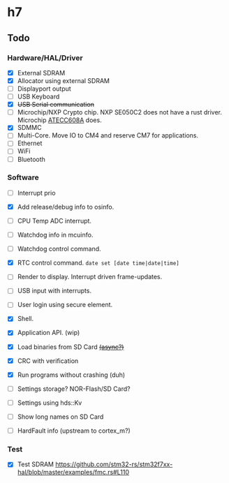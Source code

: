 # h7

## Todo

### Hardware/HAL/Driver

* [x] External SDRAM
* [x] Allocator using external SDRAM
* [ ] Displayport output
* [ ] USB Keyboard
* [x] ~~USB Serial communication~~
* [ ] Microchip/NXP Crypto chip. NXP SE050C2 does not have a rust driver. Microchip [ATECC608A](https://crates.io/crates/Rusty_CryptoAuthLib) does.
* [x] SDMMC
* [ ] Multi-Core. Move IO to CM4 and reserve CM7 for applications.
* [ ] Ethernet
* [ ] WiFi
* [ ] Bluetooth

### Software

* [ ] Interrupt prio
* [x] Add release/debug info to osinfo.
* [ ] CPU Temp ADC interrupt.
* [ ] Watchdog info in mcuinfo.
* [ ] Watchdog control command.
* [x] RTC control command. `date set [date time|date|time]`
* [ ] Render to display. Interrupt driven frame-updates.
* [ ] USB input with interrupts.
* [ ] User login using secure element.
* [x] Shell.
* [x] Application API. (wip)
* [x] Load binaries from SD Card [~~(async?)~~](https://github.com/stm32-rs/stm32h7xx-hal/issues/227)
* [x] CRC with verification
* [x] Run programs without crashing (duh)
* [ ] Settings storage? NOR-Flash/SD Card?
* [ ] Settings using hds::Kv
* [ ] Show long names on SD Card
* [ ] HardFault info (upstream to cortex_m?)


### Test

* [x] Test SDRAM https://github.com/stm32-rs/stm32f7xx-hal/blob/master/examples/fmc.rs#L110

